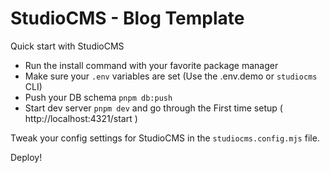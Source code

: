 # StudioCMS - Blog Template

Quick start with StudioCMS

- Run the install command with your favorite package manager
- Make sure your `.env` variables are set (Use the .env.demo or `studiocms` CLI)
- Push your DB schema `pnpm db:push`
- Start dev server `pnpm dev` and go through the First time setup ( http://localhost:4321/start )

Tweak your config settings for StudioCMS in the `studiocms.config.mjs` file.

Deploy!